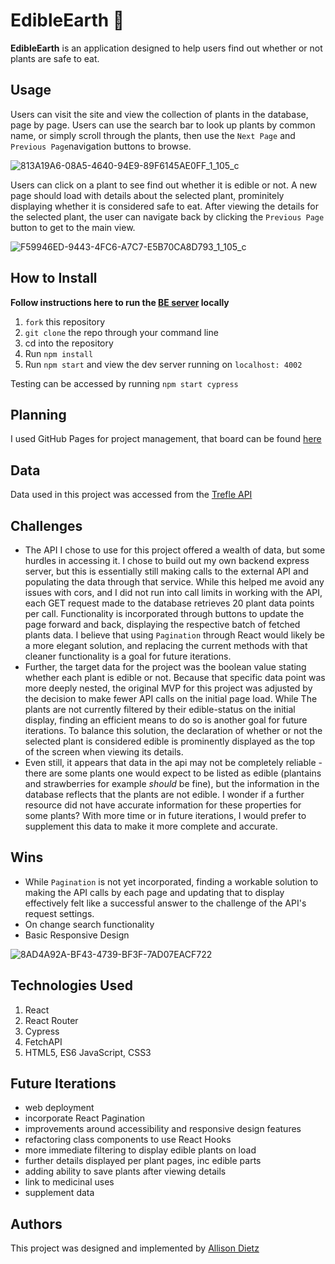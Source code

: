 # EdibleEarth 🌿

**EdibleEarth** is an application designed to help users find out whether or not plants are safe to eat.

## Usage

Users can visit the site and view the collection of plants in the database, page by page. Users can use the search bar to look up plants by common name, or simply scroll through the plants, then use the `Next Page` and `Previous Page`navigation buttons to browse.

![813A19A6-08A5-4640-94E9-89F6145AE0FF_1_105_c](https://user-images.githubusercontent.com/64617223/110484963-63abda00-80a8-11eb-9ec7-eac91e9b55e7.jpeg)

Users can click on a plant to see find out whether it is edible or not. A new page should load with details about the selected plant, prominitely displaying whether it is considered safe to eat. After viewing the details for the selected plant, the user can navigate back by clicking the `Previous Page` button to get to the main view.

![F59946ED-9443-4FC6-A7C7-E5B70CA8D793_1_105_c](https://user-images.githubusercontent.com/64617223/110485367-c8ffcb00-80a8-11eb-9bb4-3167fb1f724e.jpeg)


## How to Install
**Follow instructions here to run the [BE server](https://github.com/dietza/EdibleEarth-express-serve/tree/main) locally**
1. `fork` this repository
2. `git clone` the repo through your command line
3. cd into the repository
4. Run `npm install`
5. Run `npm start` and view the dev server running on `localhost: 4002`

Testing can be accessed by running `npm start cypress`

## Planning
I used GitHub Pages for project management, that board can be found [here](https://github.com/dietza/EdibleEarth/projects/1)

## Data
Data used in this project was accessed from the [Trefle API](https://trefle.io/)

## Challenges
- The API I chose to use for this project offered a wealth of data, but some hurdles in accessing it. I chose to build out my own backend express server, but this is essentially still making calls to the external API and populating the data through that service. While this helped me avoid any issues with cors, and I did not run into call limits in working with the API, each GET request made to the database retrieves 20 plant data points per call. Functionality is incorporated through buttons to update the page forward and back, displaying the respective batch of fetched plants data. I believe that using `Pagination` through React would likely be a more elegant solution, and replacing the current methods with that cleaner functionality is a goal for future iterations.
- Further, the target data for the project was the boolean value stating whether each plant is edible or not. Because that specific data point was more deeply nested, the original MVP for this project was adjusted by the decision to make fewer API calls on the initial page load. While The plants are not currently filtered by their edible-status on the initial display, finding an efficient means to do so is another goal for future iterations. To balance this solution, the declaration of whether or not the selected plant is considered edible is prominently displayed as the top of the screen when viewing its details.
- Even still, it appears that data in the api may not be completely reliable - there are some plants one would expect to be listed as edible (plantains and strawberries for example _should_ be fine), but the information in the database reflects that the plants are not edible. I wonder if a further resource did not have accurate information for these properties for some plants? With more time or in future iterations, I would prefer to supplement this data to make it more complete and accurate.

## Wins
- While `Pagination` is not yet incorporated, finding a workable solution to making the API calls by each page and updating that to display effectively felt like a successful answer to the challenge of the API's request settings.
- On change search functionality
- Basic Responsive Design

![8AD4A92A-BF43-4739-BF3F-7AD07EACF722](https://user-images.githubusercontent.com/64617223/110484994-6d354200-80a8-11eb-88f7-8f5ab70f1358.jpeg)

## Technologies Used
1. React
2. React Router
3. Cypress
4. FetchAPI
5. HTML5, ES6 JavaScript, CSS3

## Future Iterations
- web deployment
- incorporate React Pagination
- improvements around accessibility and responsive design features
- refactoring class components to use React Hooks
- more immediate filtering to display edible plants on load
- further details displayed per plant pages, inc edible parts
- adding ability to save plants after viewing details
- link to medicinal uses
- supplement data

## Authors
This project was designed and implemented by [Allison Dietz](https://github.com/dietza)
